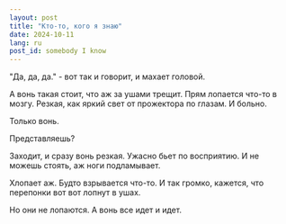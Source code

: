 ```yaml
---
layout: post
title: "Кто-то, кого я знаю"
date: 2024-10-11
lang: ru
post_id: somebody I know
---
```


<!-- © 2025 Artur Kraskov, Monada Dominion.
This work is licensed under a Creative Commons Attribution-NonCommercial-NoDerivatives 4.0 International License. -->

"Да, да, да." - вот так и говорит, и махает головой.

А вонь такая стоит, что аж за ушами трещит. Прям лопается что-то в мозгу. Резкая, как яркий свет от прожектора по глазам. И больно.

Только вонь.

Представляешь?

Заходит, и сразу вонь резкая. Ужасно бьет по восприятию. И не можешь стоять, аж ноги подламывает.

Хлопает аж. Будто взрывается что-то. И так громко, кажется, что перепонки вот вот лопнут в ушах.

Но они не лопаются. А вонь все идет и идет.